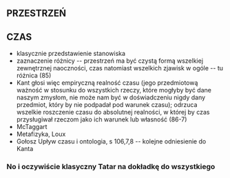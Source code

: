 ## PRZESTRZEŃ

<!-- - przedstawienie stanowiska Kanta -->
<!-- - o geometriach nieeuklidesowych -- tekst z fczip -- Sklar I -->
<!-- - krytyka -- odniesienie do tekstu z kwantówki -- Maudlin o Putnamie -->
<!-- - jedna z możliwych interpretacji -- HatKtSpc -- s.89, że jest ok w odniesieniu --> 
<!-- do naszej "widzialnej" geometrii -->
<!-- - może istnieje jakaś "ukryta" struktura, która nie jest geometrią euklidesową, --> 
<!-- natomiast my tylko euklidesową postrzegamy -- tutaj Poincare i ludziki w dziwnym --> 
<!-- świecie -->
<!-- - jeśli tak, to muszą z czymś korespondować w *realnym* świecie -- tutaj --> 
<!-- argument Russela -- 814 -->
<!-- - więc przestrzeń nie jest niczym wyróżnionym, jest dokładnie taka, jak na --> 
<!-- przykład barwa i tak dalej -->

<!-- - prolegomena -- §13 -- przedmioty symetryczne -->
<!-- - też u Gołosza w sporze o naturę czasu i przestrzeni -- s. 49 i dalsze -->
<!--     Earman pokazuje również ogólnie (1989b, s. 140), że bycie prawym i lewym nie --> 
<!--     może być określone wyłącznie przez wewnętrzne relacje i wzajemne polożenia --> 
<!--     części ręki względem siebie, bez względu na to, jak szeroko te relacje --> 
<!--     i polożenia są rozpatrywane. -- Gołosz, Sonczip -- s. 50 -->
<!--     ------------- -->
<!--     Rozważmy jako przykład earmanowską globalną definicję obiektów, które Earman --> 
<!--     nazywa „niezgodnymi odpowiednikami” (incongruent counterparts)55: Obiekty --> 
<!--     O i 0” są niezgodnymi odpowiednikami, jeżeli nie można doprowadzić do --> 
<!--     pokrywania się ograniczających je powierzchni przez żaden sztywny ruch --> 
<!--     (składający się z translacji i obrotów), a można to zrobić poprzez --> 
<!--     kombinację sztywnych ruchów oraz (nieparzystej liczby) odbić56. -- Gołosz, --> 
<!--     sonczip -- s. 51 -->
<!-- - ten dowód Earmanna -- nie rozumiem go xd -->
<!-- - ale ten -- przekształcenie. Skoro wewnętrzne relacje między punktami ręki --> 
<!-- substancjalnie zakotwiczonej w przestrzeni nie pomagają, to fakt konstytuowania --> 
<!-- tej przestrzeni przez ludzki umysł nic nie zmieni. Musimy i tak odnieść go do --> 
<!-- czegoś niesymetrycznego -- na przykład do zjawiska naszego ciała. Przez --> 
<!-- odniesienie do form umysłu poznającego nie zyskujemy wcale, jak chciałby Kant, --> 
<!-- argumentu. -->
<!-- można też chyba (sprawdzić to xd) odnieść to do całości przestrzeni, ale wtedy --> 
<!-- chyba zaprzeczamy czwartemu aksjomatowi, prawda? -->

<!-- Czy burzymy przez to syntetyczne poznanie a priori, na przykład matematyczne? -->

<!-- Chyba te wnioski nie są tak mocne, nie burzymy tutaj w żaden sposób zasadności --> 
<!-- wniosku, burzymy moc eksplanacyjną. -->

## CZAS

- klasycznie przedstawienie stanowiska
- zaznaczenie różnicy -- przestrzeń ma być czystą formą wszelkiej zewnętrznej 
naoczności, czas natomiast wszelkich zjawisk w ogóle -- tu różnica (85)
- Kant głosi więc empiryczną realność czasu (jego przedmiotową ważność 
w stosunku do wszystkich rzeczy, które mogłyby być dane naszym zmysłom, nie może 
nam być w doświadczeniu nigdy dany przedmiot, który by nie podpadał pod warunek 
czasu); odrzuca wszelkie roszczenie czasu do absolutnej realności, w której by 
czas przysługiwał rzeczom jako ich warunek lub własność (86-7)
- McTaggart
- Metafizyka, Loux
- Gołosz Upływ czasu i ontologia, s 106,7,8 -- kolejne odniesienie do Kanta

### No i oczywiście klasyczny Tatar na dokładkę do wszystkiego







